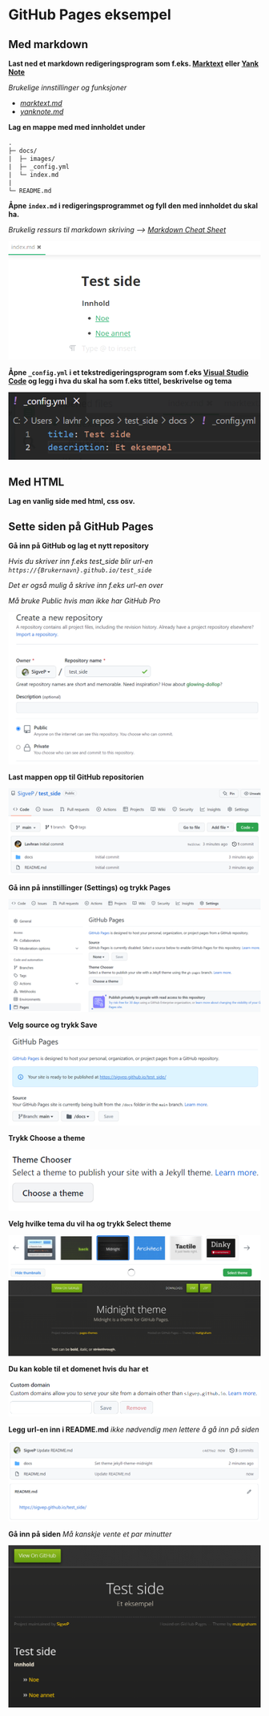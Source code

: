 # GitHub Pages eksempel

## Med markdown

**Last ned et markdown redigeringsprogram som f.eks. [Marktext](https://github.com/marktext/marktext) eller [Yank Note](https://github.com/purocean/yn)**

_Brukelige innstillinger og funksjoner_
- _[marktext.md](marktext.md)_
- _[yanknote.md](yanknote.md)_

**Lag en mappe med med innholdet under**

```
.
├─ docs/
|  ├─ images/
|  ├─ _config.yml
|  └─ index.md
|
└─ README.md
```

**Åpne `index.md` i redigeringsprogrammet og fyll den med innholdet du skal ha.**

_Brukelig ressurs til markdown skriving --> [Markdown Cheat Sheet](https://www.markdownguide.org/cheat-sheet/)_

![](images\2022-05-09-11-01-02-image.png)

**Åpne `_config.yml` i et tekstredigeringsprogram som f.eks [Visual Studio Code](https://code.visualstudio.com/) og legg i hva du skal ha som f.eks tittel, beskrivelse og tema**

![](images\2022-05-09-11-17-01-image.png)

## Med HTML

**Lag en vanlig side med html, css osv.**

## Sette siden på GitHub Pages

**Gå inn på GitHub og lag et nytt repository**

*Hvis du skriver inn f.eks test_side blir url-en `https://{Brukernavn}.github.io/test_side`*

*Det er også mulig å skrive inn f.eks url-en over*

*Må bruke Public hvis man ikke har GitHub Pro*

![](images\2022-05-09-11-23-37-image.png)

**Last mappen opp til GitHub repositorien**

![](images\2022-05-09-11-35-05-image.png)

**Gå inn på innstillinger (Settings) og trykk Pages**

![](images\2022-05-09-11-36-39-image.png)

**Velg source og trykk Save**

![](images\2022-05-09-11-37-17-image.png)

**Trykk Choose a theme**

![](images\2022-05-09-11-37-47-image.png)

**Velg hvilke tema du vil ha og trykk Select theme**

![](images\2022-05-09-11-39-00-image.png)

**Du kan koble til et domenet hvis du har et**

![](images\2022-05-09-11-40-32-image.png)

**Legg url-en inn i README.md** *ikke nødvendig men lettere å gå inn på siden*

![](images\2022-05-09-11-41-26-image.png)

**Gå inn på siden** _Må kanskje vente et par minutter_

![](images\2022-05-09-11-42-46-image.png)


